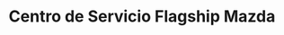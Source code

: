 ---
title: "Centro de Servicio Flagship Mazda"
url: /san-juan/centro-de-servicio-flagship-mazda/
shop: car repair
---